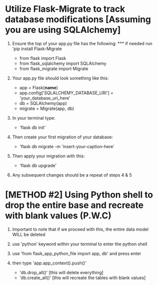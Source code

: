 # Utilize Flask-Migrate to track database modifications [Assuming you are using SQLAlchemy]
1) Ensure the top of your app.py file has the following: 
    *** if needed run 'pip install Flask-Migrate
    - from flask import Flask 
    - from flask_sqlalchemy import SQLAlchemy 
    - from flask_migrate import Migrate

2) Your app.py file should look something like this: 
    - app = Flask(__name__)
    - app.config['SQLALCHEMY_DATABASE_URI'] = 'your_database_uri_here'
    - db = SQLAlchemy(app)
    - migrate = Migrate(app, db)

3) In your terminal type: 
    - 'flask db init' 

4) Then create your first migration of your database: 
    - 'flask db migrate -m 'insert-your-caption-here' 

5) Then apply your migration with this: 
    - 'flask db upgrade' 

6) Any subsequent changes should be a repeat of steps 4 & 5 


# [METHOD #2] Using Python shell to drop the entire base and recreate with blank values (P.W.C)
1) Important to note that if we proceed with this, the entire data model WILL be deleted 

2) use 'python' keyword within your terminal to enter the python shell 

3) use 'from flask_app_python_file import app, db' and press enter 

4) then type 'app.app_context().push()' 
    - 'db.drop_all()' [this will delete everything]
    - 'db.create_all()' [this will recreate the tables with blank values]